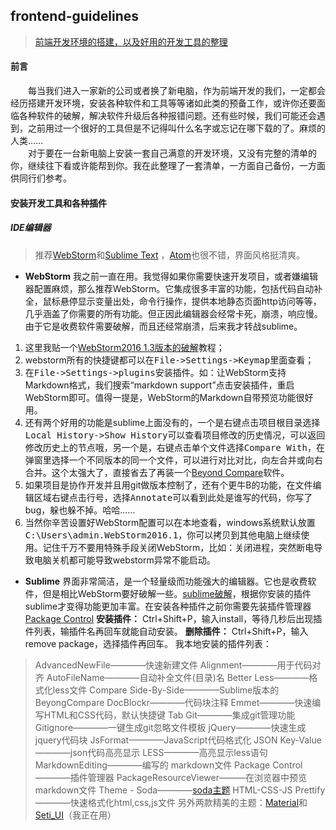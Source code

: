 
## frontend-guidelines
> [前端开发环境的搭建，以及好用的开发工具的整理](https://cnyet.github.io/frontend-guidelines/)

#### 前言
&emsp;&emsp;每当我们进入一家新的公司或者换了新电脑，作为前端开发的我们，一定都会经历搭建开发环境，安装各种软件和工具等等诸如此类的预备工作，或许你还要面临各种软件的破解，解决软件升级后各种报错问题。还有些时候，我们可能还会遇到，之前用过一个很好的工具但是不记得叫什么名字或忘记在哪下载的了。麻烦的人类……<br>
&emsp;&emsp;对于要在一台新电脑上安装一套自己满意的开发环境，又没有完整的清单的你，继续往下看或许能帮到你。我在此整理了一套清单，一方面自己备份，一方面供同行们参考。
#### 安装开发工具和各种插件

##### IDE编辑器
> 推荐[WebStorm](https://www.jetbrains.com/webstorm/)和[Sublime Text](https://www.sublimetext.com/) ，[Atom](https://atom.io/)也很不错，界面风格挺清爽。

- **WebStorm** 我之前一直在用。我觉得如果你需要快速开发项目，或者嫌编辑器配置麻烦，那么推荐WebStorm。它集成很多丰富的功能，包括代码自动补全，鼠标悬停显示变量出处，命令行操作，提供本地静态页面http访问等等，几乎涵盖了你需要的所有功能。但正因此编辑器会经常卡死，崩溃，响应慢。由于它是收费软件需要破解，而且还经常崩溃，后来我才转战sublime。
1. 这里我贴一个[WebStorm2016 1.3版本的破解](http://www.jianshu.com/p/c5f7ab33add0)教程；
2. webstorm所有的快捷键都可以在<kbd>File->Settings->Keymap</kbd>里面查看；
3. 在<kbd>File->Settings->plugins</kbd>安装插件。如：让WebStorm支持Markdown格式，我们搜索“markdown support”点击安装插件，重启WebStorm即可。值得一提是，WebStorm的Markdown自带预览功能很好用。
4.  还有两个好用的功能是sublime上面没有的，一个是右键点击项目根目录选择<kbd>Local History->Show History</kbd>可以查看项目修改的历史情况，可以返回修改历史上的节点哦，另一个是，右键点击单个文件选择<kbd>Compare With</kbd>，在弹窗里选择一个不同版本的同一个文件，可以进行对比对比，向左合并或向右合并。这个太强大了，直接省去了再装一个[Beyond Compare](http://www.beyondcompare.cc/xiazai.html)软件。
5.  如果项目是协作开发并且用git做版本控制了，还有个更牛B的功能，在文件编辑区域右键点击行号，选择<kbd>Annotate</kbd>可以看到此处是谁写的代码，你写了bug，躲也躲不掉。哈哈……
6.  当然你辛苦设置好WebStorm配置可以在本地查看，windows系统默认放置<kbd>C:\Users\admin\.WebStorm2016.1</kbd>，你可以拷贝到其他电脑上继续使用。记住千万不要用特殊手段关闭WebStorm，比如：关闭进程，突然断电导致电脑关机都可能导致webstorm异常不能启动。

- **Sublime** 界面非常简洁，是一个轻量级而功能强大的编辑器。它也是收费软件，但是相比WebStorm要好破解一些。[sublime破解](http://www.jianshu.com/p/04e1b65dd2c0)，根据你安装的插件sublime才变得功能更加丰富。在安装各种插件之前你需要先装插件管理器[Package Control](https://packagecontrol.io/installation)
**安装插件：** Ctrl+Shift+P，输入install，等待几秒后出现插件列表，输插件名再回车就能自动安装。
**删除插件：** Ctrl+Shift+P，输入remove package，选择插件再回车。
我本地安装的插件列表：
> AdvancedNewFile————快速新建文件
> Alignment————用于代码对齐
> AutoFileName————自动补全文件(目录)名
> Better Less————格式化less文件
> Compare Side-By-Side————Sublime版本的BeyongCompare
> DocBlockr————代码块注释
> Emmet————快速编写HTML和CSS代码，默认快捷键 Tab
> Git————集成git管理功能
> Gitignore————一键生成git忽略文件模板
> jQuery————快速生成jquery代码块
> JsFormat————JavaScript代码格式化
> JSON Key-Value————json代码高亮显示
> LESS————高亮显示less语句
> MarkdownEditing————编写的 markdown文件
> Package Control————插件管理器
> PackageResourceViewer———在浏览器中预览markdown文件
> Theme - Soda————[soda主题](http://buymeasoda.github.io/soda-theme/)
> HTML-CSS-JS Prettify————快速格式化html,css,js文件
> 另外两款精美的主题：[Material](http://equinsuocha.io/material-theme/#/default)和[Seti_UI](https://packagecontrol.io/packages/Seti_UI)（我正在用）


